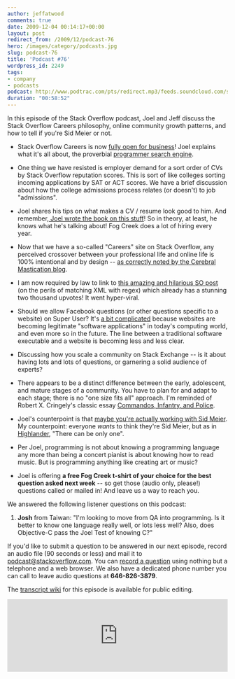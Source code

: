 ```yaml
---
author: jeffatwood
comments: true
date: 2009-12-04 00:14:17+00:00
layout: post
redirect_from: /2009/12/podcast-76
hero: /images/category/podcasts.jpg
slug: podcast-76
title: 'Podcast #76'
wordpress_id: 2249
tags:
- company
- podcasts
podcast: http://www.podtrac.com/pts/redirect.mp3/feeds.soundcloud.com/stream/14376733-stack-exchange-stack-overflow-podcast-1.mp3
duration: "00:58:52"
---
```



In this episode of the Stack Overflow podcast, Joel and Jeff discuss the Stack Overflow Careers philosophy, online community growth patterns, and how to tell if you're Sid Meier or not.






  * Stack Overflow Careers is now [fully open for business](http://blog.stackoverflow.com/2009/12/careers-now-open-for-businesses/)! Joel explains what it's all about, the proverbial [programmer search engine](http://joelonsoftware.com/items/2009/12/02.html).   



  * One thing we have resisted is employer demand for a sort order of CVs by Stack Overflow reputation scores. This is sort of like colleges sorting incoming applications by SAT or ACT scores. We have a brief discussion about how the college admissions process relates (or doesn't) to job "admissions".


  * Joel shares his tips on what makes a CV / resume look good to him. And remember,[ Joel wrote the book on this stuff](http://rads.stackoverflow.com/amzn/click/1590598385)! So in theory, at least, he knows what he's talking about! Fog Creek does a lot of hiring every year.


  * Now that we have a so-called "Careers" site on Stack Overflow, any perceived crossover between your professional life and online life is 100% intentional and by design -- [as correctly noted by the Cerebral Mastication blog](http://www.cerebralmastication.com/?p=370).


  * I am now required by law to link to [this amazing and hilarious SO post](http://stackoverflow.com/questions/1732348/regex-match-open-tags-except-xhtml-self-contained-tags/1732454#1732454) (on the perils of matching XML with regex) which already has a stunning two thousand upvotes! It went hyper-viral.


  * Should we allow Facebook questions (or other questions specific to a website) on Super User? It's [a bit complicated](http://meta.stackoverflow.com/questions/30475/official-stance-on-facebook-questions-on-su) because websites are becoming legitimate "software applications" in today's computing world, and even more so in the future. The line between a traditional software executable and a website is becoming less and less clear.


  * Discussing how you scale a community on Stack Exchange -- is it about having lots and lots of questions, or garnering a solid audience of experts?


  * There appears to be a distinct difference between the early, adolescent, and mature stages of a community. You have to plan for and adapt to each stage; there is no "one size fits all" approach. I'm reminded of Robert X. Cringely's classic essay [Commandos, Infantry, and Police](http://www.codinghorror.com/blog/archives/000025.html).


  * Joel's counterpoint is that [maybe you're actually working with Sid Meier](http://www.gamasutra.com/php-bin/news_index.php?story=26064). My counterpoint: everyone _wants_ to think they're Sid Meier, but as in [Highlander](http://en.wikipedia.org/wiki/Highlander_%28film%29), "There can be only one".


  * Per Joel, programming is not about knowing a programming language any more than being a concert pianist is about knowing how to read music. But is programming anything like creating art or music?


  * Joel is offering **a free Fog Creek t-shirt of your choice for the best question asked next week** -- so get those (audio only, please!) questions called or mailed in! And leave us a way to reach you.




We answered the following listener questions on this podcast:






  1. **Josh** from Taiwan: "I'm looking to move from QA into programming. Is it better to know one language really well, or lots less well? Also, does Objective-C pass the Joel Test of knowing C?"  






If you'd like to submit a question to be answered in our next episode, record an audio file (90 seconds or less) and mail it to [podcast@stackoverflow.com](mailto:podcast@stackoverflow.com). You can [record a question](http://blog.stackoverflow.com/index.php/2008/05/recording-podcast-questions-using-your-telephone/) using nothing but a telephone and a web browser. We also have a dedicated phone number you can call to leave audio questions at **646-826-3879**.






The [transcript wiki](https://stackoverflow.fogbugz.com/default.asp?W29102) for this episode is available for public editing.

<iframe width="100%" height="166" scrolling="no" frameborder="no" src="https://w.soundcloud.com/player/?url=https%3A//api.soundcloud.com/tracks/14376733&amp;color=ff5500&amp;auto_play=false&amp;hide_related=false&amp;show_comments=true&amp;show_user=true&amp;show_reposts=false"></iframe>
